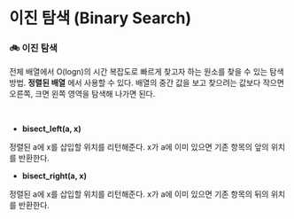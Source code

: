 # 이진 탐색 (Binary Search)

### 🚲 이진 탐색
전체 배열에서 O(logn)의 시간 복잡도로 빠르게 찾고자 하는 원소를 찾을 수 있는 탐색 방법.
**정렬된 배열** 에서 사용할 수 있다. 배열의 중간 값을 보고 찾으려는 값보다 작으면 오른쪽, 크면 왼쪽 영역을 탐색해 나가면 된다.

<br>

- **bisect_left(a, x)**

정렬된 a에 x를 삽입할 위치를 리턴해준다. x가 a에 이미 있으면 기존 항목의 앞의 위치를 반환한다.

- **bisect_right(a, x)**

정렬된 a에 x를 삽입할 위치를 리턴해준다. x가 a에 이미 있으면 기존 항목의 뒤의 위치를 반환한다.

